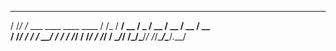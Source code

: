    __  __                           __  
  / /_/ /_  ___  ____  ____  ____  / /_ 
 / __/ __ \/ _ \/ __ \/ __ \/ __ \/ __ \
/ /_/ / / /  __/ / / / /_/ / /_/ / /_/ /
\__/_/ /_/\___/_/ /_/\____/\____/_.___/ 

                                        

